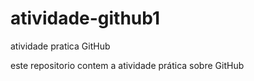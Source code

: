 # atividade-github1
atividade pratica GitHub

este repositorio contem a atividade prática sobre GitHub
